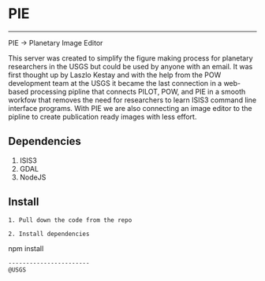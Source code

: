 # PIE
-------------
PIE -> Planetary Image Editor

This server was created to simplify the figure making process for planetary researchers in the USGS but could be used by anyone with an email. It was first thought up by Laszlo Kestay and with the help from the POW development team at the USGS it became the last connection in a web-based processing pipline that connects PILOT, POW, and PIE in a smooth workfow that removes the need for researchers to learn ISIS3 command line interface programs. With PIE we are also connecting an image editor to the pipline to create publication ready images with less effort.

## Dependencies
1. ISIS3
2. GDAL
3. NodeJS

## Install
```
1. Pull down the code from the repo

2. Install dependencies
```
npm install
```
-----------------------
@USGS